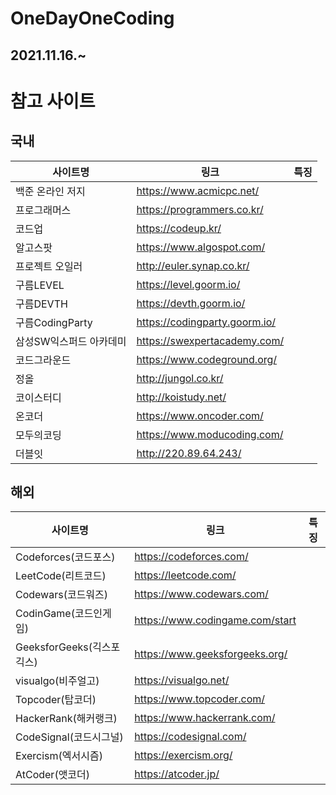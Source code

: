 # OneDayOneCoding

## 2021.11.16.~

# 참고 사이트

## 국내
|사이트명|링크|특징|
|-|-|-|
| 백준 온라인 저지 | https://www.acmicpc.net/ | |
| 프로그래머스 | https://programmers.co.kr/ | |
| 코드업 | https://codeup.kr/ | |
| 알고스팟 | https://www.algospot.com/ | |
| 프로젝트 오일러 | http://euler.synap.co.kr/ | |
| 구름LEVEL | https://level.goorm.io/ | |
| 구름DEVTH | https://devth.goorm.io/ | |
| 구름CodingParty | https://codingparty.goorm.io/ | |
| 삼성SW익스퍼드 아카데미 | https://swexpertacademy.com/ | |
| 코드그라운드 | https://www.codeground.org/ | |
| 정올 | http://jungol.co.kr/ | |
| 코이스터디 | http://koistudy.net/ | |
| 온코더 | https://www.oncoder.com/ | |
| 모두의코딩 | https://www.moducoding.com/ | |
| 더블잇 | http://220.89.64.243/ | |

## 해외
|사이트명|링크|특징|
|-|-|-|
| Codeforces(코드포스) | https://codeforces.com/ |
| LeetCode(리트코드) | https://leetcode.com/ |
| Codewars(코드워즈) | https://www.codewars.com/ |
| CodinGame(코드인게임) | https://www.codingame.com/start |
| GeeksforGeeks(긱스포긱스) | https://www.geeksforgeeks.org/ |
| visualgo(비주얼고) | https://visualgo.net/ |
| Topcoder(탑코더) | https://www.topcoder.com/ |
| HackerRank(해커랭크) | https://www.hackerrank.com/ |
| CodeSignal(코드시그널) | https://codesignal.com/ |
| Exercism(엑서시즘) | https://exercism.org/ |
| AtCoder(앳코더) | https://atcoder.jp/ |

